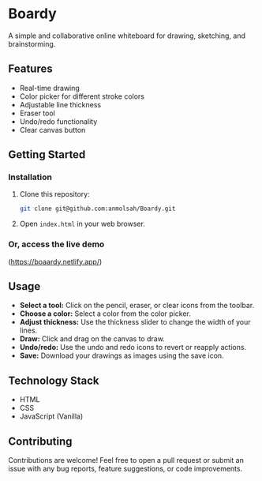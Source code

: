 # Boardy

A simple and collaborative online whiteboard for drawing, sketching, and brainstorming.

## Features

*   Real-time drawing 
*   Color picker for different stroke colors
*   Adjustable line thickness
*   Eraser tool
*   Undo/redo functionality
*   Clear canvas button

## Getting Started

### Installation

1.  Clone this repository:
    ```bash
    git clone git@github.com:anmolsah/Boardy.git
    ```
2.  Open `index.html` in your web browser.

### Or, access the live demo

(https://boaardy.netlify.app/)

## Usage

*   **Select a tool:** Click on the pencil, eraser, or clear icons from the toolbar.
*   **Choose a color:** Select a color from the color picker.
*   **Adjust thickness:** Use the thickness slider to change the width of your lines.
*   **Draw:** Click and drag on the canvas to draw.
*   **Undo/redo:** Use the undo and redo icons to revert or reapply actions.
*   **Save:** Download your drawings as images using the save icon.

## Technology Stack

*   HTML
*   CSS
*   JavaScript (Vanilla)

## Contributing

Contributions are welcome! Feel free to open a pull request or submit an issue with any bug reports, feature suggestions, or code improvements.


